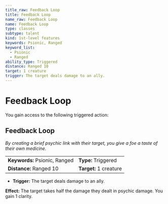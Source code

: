 ```yaml
---
title_raw: Feedback Loop
title: Feedback Loop
name_raw: Feedback Loop
name: Feedback Loop
type: classes
subtype: talent
kind: 1st-level features
keywords: Psionic, Ranged
keyword_list:
  - Psionic
  - Ranged
ability_type: Triggered
distance: Ranged 10
target: 1 creature
trigger: The target deals damage to an ally.
---
```


# Feedback Loop

You gain access to the following triggered action:

## Feedback Loop

*By creating a brief psychic link with their target, you give a foe a taste of their own medicine.*

|                               |                        |
| :---------------------------- | :--------------------- |
| **Keywords:** Psionic, Ranged | **Type:** Triggered    |
| **Distance:** Ranged 10       | **Target:** 1 creature |

- **Trigger:** The target deals damage to an ally.

**Effect:** The target takes half the damage they dealt in psychic damage. You gain 1 clarity.
